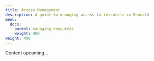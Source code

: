 ```yaml
---
title: Access Management
description: A guide to managing access to resources in Beneath
menu:
  docs:
    parent: managing-resources
    weight: 400
weight: 400
---
```


Content upcoming...
